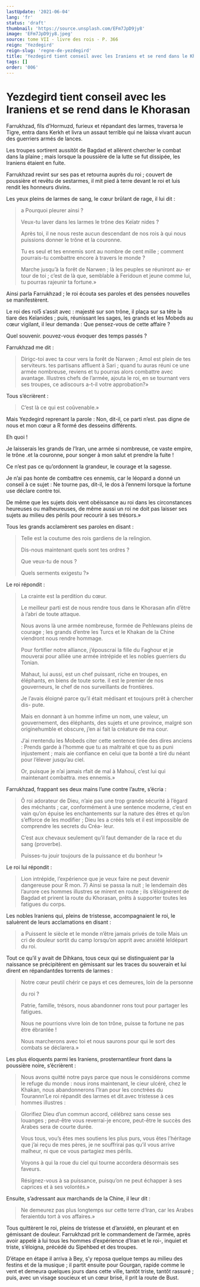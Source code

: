 ```yaml
---
lastUpdate: '2021-06-04'
lang: 'fr'
status: 'draft'
thumbnail: 'https://source.unsplash.com/EFm7JpD9jy8'
image: 'EFm7JpD9jy8.jpeg'
source: tome VII - livre des rois - P. 366
reign: 'Yezdegird'
reign-slug: 'regne-de-yezdegird'
title: 'Yezdegird tient conseil avec les Iraniens et se rend dans le Khorasan | Le Livre des Rois | Shâhnâmeh'
tags: []
order: '006'
---
```


# Yezdegird tient conseil avec les Iraniens et se rend dans le Khorasan

Farrukhzad, fils d’Hormuzd, furieux et répandant des larmes, traversa le Tigre, entra dans Kerkh et livra un assaut terrible qui ne laissa vivant aucun des guerriers armés de lances.

Les troupes sortirent aussitôt de Bagdad et allèrent chercher le combat dans la plaine ; mais lorsque la poussière de la lutte se fut dissipée, les Iraniens étaient en fuite.

Farrukhzad revint sur ses pas et retourna auprès du roi ; couvert de poussière et revêtu de sestarmes, il mit pied à terre devant le roi et luis rendit les honneurs divins.

Les yeux pleins de larmes de sang, le cœur brûlant de rage, il lui dit :

> a Pourquoi pleurer ainsi ?
>
> Veux-tu laver dans les larmes le trône des Keïatr nides ?
>
> Après toi, il ne nous reste aucun descendant de nos rois à qui nous puissions donner le trône et la couronne.
>
> Tu es seul et tes ennemis sont au nombre de cent mille ; comment pourrais-tu combattre encore à travers le monde ?
>
> Marche jusqu’à la forêt de Narwen ; là les peuples se réuniront au-
er tour de toi ; c’est de là que, semblable à Feridoun et jeune comme lui, tu pourras rajeunir ta fortune.»

Ainsi parla Farrukhzad ; le roi écouta ses paroles et des pensées nouvelles se manifestèrent.

Le roi des roi5 s’assit avec : majesté sur son trône, il plaça sur sa tête la tiare des Keïanides ; puis, réunissant les sages, les grands et les Mobeds au cœur vigilant, il leur demanda : Que pensez-vous de cette affaire ?

Quel souvenir. pouvez-vous évoquer des temps passés ?

Farrukhzad me dit :

> Dirigc-toi avec ta cour vers la forêt de Narwen ; Amol est plein de tes serviteurs. tes partisans affluent à Sari ; quand tu auras réuni ce une armée nombreuse, reviens et tu pourras alors combattre avec avantage. lllustres chefs de l’armée, ajouta le roi, en se tournant vers ses troupes, ce adiscours a-t-il votre approbation?»

Tous s’écrièrent :

> C’est là ce qui est coûvenable.»

Mais Yezdegird reprenant la parole : Non, dit-il, ce parti n’est. pas digne de nous et mon cœur a R formé des desseins différents.

Eh quoi !

Je laisserais les grands de l’Iran, une armée si nombreuse, ce vaste empire, le trône .et la couronne, pour songer à mon salut et prendre la fuite !

Ce n’est pas ce qu’ordonnent la grandeur, le courage et la sagesse.

Je n’ai pas honte de combattre ces ennemis, car le léopard a donné un conseil à ce sujet : Ne tourne pas, dit-il, le dos à l’ennemi lorsque la fortune use déclare contre toi.

De même que les sujets dois vent obéissance au roi dans les circonstances heureuses ou malheureuses, de même aussi un roi ne doit pas laisser ses sujets au milieu des périls pour recourir à ses trésors.»

Tous les grands acclamèrent ses paroles en disant :

> Telle est la coutume des rois gardiens de la relingion.
>
> Dis-nous maintenant quels sont tes ordres ?
>
> Que veux-tu de nous ?
>
> Quels serments exigestu ?»

Le roi répondit :

> La crainte est la perdition du cœur.
>
> Le meilleur parti est de nous rendre tous dans le Khorasan afin d’être à l’abri de toute attaque.
>
> Nous avons là une armée nombreuse, formée de Pehlewans pleins de courage ; les grands d’entre les Turcs et le Khakan de la Chine viendront nous rendre hommage.
>
> Pour fortifier notre alliance, j’épouscrai la fille du Faghour et je mouverai pour alliée une armée intrépide et les nobles guerriers du Tonian.
>
> Mahaut, lui aussi, est un chef puissant, riche en troupes, en éléphants, en biens de toute sorte. il est le premier de nos gouverneurs, le chef de nos surveillants de frontières.
>
> Je l’avais éloigné parce qu’il était médisant et toujours prêt à chercher dis- pute.
>
> Mais en donnant à un homme infime un nom, une valeur, un gouvernement, des éléphants, des sujets et une province, malgré son originehumble et obscure, j’en ai fait la créature de ma cour.
>
> J’ai rrentendu les Mobeds citer cette sentence tirée des dires anciens : Prends garde à l’homme que tu as maltraité et que tu as puni injustement ; mais aie confiance en celui que ta bonté a tiré du néant pour l’élever jusqu’au ciel.
>
> Or, puisque je n’ai jamais rfait de mal à Mahouï, c’est lui qui maintenant combattra. mes ennemis.»

Farrukhzad, frappant ses deux mains l’une contre l’autre, s’écria :

> Ô roi adorateur de Dieu, n’aie pas une trop grande sécurité à l’égard des méchants ; car, conformément à une sentence moderne, c’est en vain qu’on épuise les enchantements sur la nature des êtres et qu’on s’efforce de les modifier ; Dieu les a créés tels et il est impossible de comprendre les secrets du Créa- leur.
>
> C’est aux chevaux seulement qu’il faut demander de la race et du sang (proverbe).
>
> Puisses-tu jouir toujours de la puissance et du bonheur !»

Le roi lui répondit :

> Lion intrépide, l’expérience que je veux faire ne peut devenir dangereuse pour R mon. 7)
Ainsi se passa la nuit ; le lendemain dès l’aurore ces hommes illustres se mirent en route ; ils s’éloignèrent de Bagdad et prirent la route du Khorasan, prêts à supporter toutes les fatigues du corps.

Les nobles Iraniens qui, pleins de tristesse, accompagnaient le roi, le saluèrent de leurs acclamations en disant :

> a Puissent le siècle et le monde n’être jamais privés de toile Mais un cri de douleur sortit du camp lorsqu’on apprit avec anxiété leldépart du roi.

Tout ce qu’il y avait de Dihkans, tous ceux qui se distinguaient par la naissance se précipitèrent en gémissant sur les traces du souverain et lui dirent en répandantdes torrents de larmes :

> Notre cœur peutil chérir ce pays et ces demeures, loin de la personne
>
> 
>
> du roi ?
>
> Patrie, famille, trésors, nous abandonner rons tout pour partager les fatigues.
>
> Nous ne pourrions vivre loin de ton trône, puisse ta fortune ne pas être ébranlée !
>
> Nous marcherons avec toi et nous saurons pour qui le sort des combats se déclarera.»

Les plus éloquents parmi les Iraniens, prosternantileur front dans la poussière noire, s’écrièrent :

> Nous avons quitté notre pays parce que nous le considérons comme le refuge du monde : nous irons maintenant, le cieur ulcéré, chez le Khakan, nous abandonnerons l’Iran pour les conctrées du Tourannn’Le roi répandit des larmes et dit.avec tristesse à ces hommes illustres :

> Glorifiez Dieu d’un commun accord, célébrez sans cesse ses louanges ; peut-être vous reverrai-je encore, peut-être le succès des Arabes sera de courte durée.
>
> Vous tous, vou’s êtes mes soutiens les plus purs, vous êtes l’héritage que j’ai reçu de mes pères, je ne souffrirai pas qu’il vous arrive malheur, ni que ce vous partagiez mes périls.
>
> Voyons à qui la roue du ciel qui tourne accordera désormais ses faveurs.
>
> Résignez-vous à sa puissance, puisqu’on ne peut échapper à ses caprices et à ses volontés.»

Ensuite, s’adressant aux marchands de la Chine, il leur dit :

> Ne demeurez pas plus longtemps sur cette terre d’Iran, car les Arabes feraientdu tort à vos affaires.»

Tous quittèrent le roi, pleins de tristesse et d’anxiété, en pleurant et en gémissant de douleur. 
 Farrukhzad prit le commandement de l’armée, après avoir appelé à lui tous les hommes d’expérience d’Iran et le roi-, inquiet et triste, s’éloigna, précédé du Sipehbed et des troupes.

D’étape en étape il arriva à Bey, s’y reposa quelque temps au milieu des festins et de la musique ; il partit ensuite pour Gourgan, rapide comme le vent et demeura quelques jours dans cette ville, tantôt triste, tantôt rassuré ; puis, avec un visage soucieux et un cœur brisé, il prit la route de Bust.

